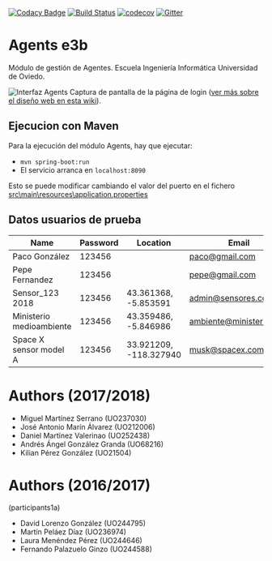 [![Codacy Badge](https://api.codacy.com/project/badge/Grade/52c0a7fa26854206a17e11d781bd421c)](https://www.codacy.com/app/jelabra/Agents_e3b?utm_source=github.com&amp;utm_medium=referral&amp;utm_content=Arquisoft/Agents_e3b&amp;utm_campaign=Badge_Grade)
[![Build Status](https://travis-ci.org/Arquisoft/Agents_e3b.svg?branch=master)](https://travis-ci.org/Arquisoft/Agents_e3b)
[![codecov](https://codecov.io/gh/Arquisoft/Agents_e3b/branch/master/graph/badge.svg)](https://codecov.io/gh/Arquisoft/Agents_e3b)
[![Gitter](https://badges.gitter.im/Arquisoft/Agents_e3b.svg)](https://gitter.im/Arquisoft/Agents_e3b?utm_source=badge&utm_medium=badge&utm_campaign=pr-badge)


# Agents e3b

Módulo de gestión de Agentes. Escuela Ingeniería Informática Universidad de Oviedo.

![Interfaz Agents](https://user-images.githubusercontent.com/17082987/41993985-47e892d6-7a4d-11e8-8fc6-aa5e9bfa86a2.png)
Captura de pantalla de la página de login ([ver más sobre el diseño web en esta wiki](https://github.com/Arquisoft/Inci_e3b_modules/wiki/Interfaz-de-usuario---capturas-de-pantalla)).

## Ejecucion con Maven
Para la ejecución del módulo Agents, hay que ejecutar:

- `mvn spring-boot:run`
- El servicio arranca en `localhost:8090`

Esto se puede modificar cambiando el valor del puerto en el fichero [src\main\resources\application.properties](https://github.com/Arquisoft/Agents_e3b/blob/master/src/main/resources/application.properties)

## Datos usuarios de prueba

|Name                     | Password | Location               | Email                    | Ident         | Kind   |
|-------------------------|----------|------------------------|--------------------------|---------------|--------|
|Paco González            | 123456   |                        | paco@gmail.com           | paco          | Person |
|Pepe Fernandez           | 123456   |                        | pepe@gmail.com           | pepe          | Person |
|Sensor\_123 2018         | 123456   | 43.361368, -5.853591   | admin@sensores.com       | sensor\_123   | Sensor |
|Ministerio medioambiente | 123456   | 43.359486, -5.846986   | ambiente@ministerio.com  | medioambiente | Entity |
|Space X sensor model A   | 123456   | 33.921209, -118.327940 | musk@spacex.com          | spacex        | Sensor |

# Authors (2017/2018)

- Miguel Martínez Serrano (UO237030)
- José Antonio Marín Álvarez (UO212006)
- Daniel Martínez Valerinao (UO252438)
- Andrés Ángel González Granda (UO68216)
- Kilian Pérez González (UO21504)

# Authors (2016/2017)
(participants1a)
- David Lorenzo González (UO244795)
- Martín Peláez Díaz (UO236974)
- Laura Menéndez Pérez (UO244646)
- Fernando Palazuelo Ginzo (UO244588)
